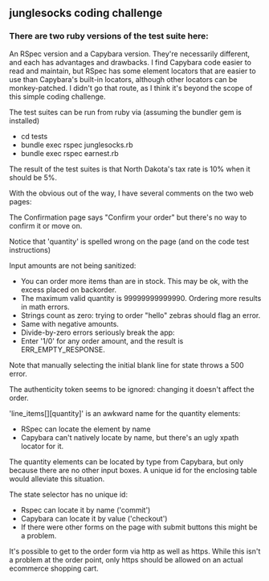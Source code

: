 ## junglesocks coding challenge

### There are two ruby versions of the test suite here:
An RSpec version and a Capybara version.
They're necessarily different, and each has advantages and drawbacks.
I find Capybara code easier to read and maintain, but RSpec has some element locators that are easier to use than Capybara's built-in locators, although other locators can be monkey-patched. I didn't go that route, as I think it's beyond the scope of this simple coding challenge.

The test suites can be run from ruby via (assuming the bundler gem is installed)
* cd tests
* bundle exec rspec junglesocks.rb
* bundle exec rspec earnest.rb

The result of the test suites is that North Dakota's tax rate is 10% when it should be 5%.

With the obvious out of the way, I have several comments on the two web pages:

The Confirmation page says "Confirm your order" but there's no way to confirm it or move on.

Notice that 'quantity' is spelled wrong on the page
(and on the code test instructions)

Input amounts are not being sanitized:
* You can order more items than are in stock. This may be ok, with the excess placed on backorder.
* The maximum valid quantity is 99999999999990. Ordering more results in math errors.
* Strings count as zero: trying to order "hello" zebras should flag an error.
* Same with negative amounts.
* Divide-by-zero errors seriously break the app:
* Enter '1/0' for any order amount, and the result is ERR_EMPTY_RESPONSE.
 
Note that manually selecting the initial blank line for state throws a 500 error.

The authenticity token seems to be ignored: changing it doesn't affect the order.

'line_items[][quantity]' is an awkward name for the quantity elements:
* RSpec can locate the element by name
* Capybara can't natively locate by name, but there's an ugly xpath locator for it.
 
The quantity elements can be located by type from Capybara, but only because there are no other input boxes.
A unique id for the enclosing table would alleviate this situation.

The state selector has no unique id:
* Rspec can locate it by name ('commit')
* Capybara can locate it by value ('checkout')
* If there were other forms on the page with submit buttons this might be a problem.

It's possible to get to the order form via http as well as https. While this isn't a problem at the order point, only https should be allowed on an actual ecommerce shopping cart.
